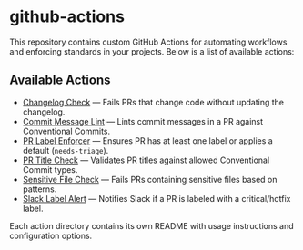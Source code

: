# github-actions

This repository contains custom GitHub Actions for automating workflows and enforcing standards in your projects. Below is a list of available actions:

## Available Actions

- [Changelog Check](./changelog-check) — Fails PRs that change code without updating the changelog.
- [Commit Message Lint](./commit-lint) — Lints commit messages in a PR against Conventional Commits.
- [PR Label Enforcer](./pr-label-enforcer) — Ensures PR has at least one label or applies a default (`needs-triage`).
- [PR Title Check](./pr-title-check) — Validates PR titles against allowed Conventional Commit types.
- [Sensitive File Check](./sensitive-file-check) — Fails PRs containing sensitive files based on patterns.
- [Slack Label Alert](./slack-label-alert) — Notifies Slack if a PR is labeled with a critical/hotfix label.

Each action directory contains its own README with usage instructions and configuration options.